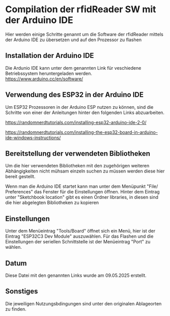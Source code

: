 # Compilation der rfidReader SW mit der Arduino IDE

Hier werden einige Schritte genannt um die Software der rfidReader mittels der Arduino IDE 
zu übersetzen und auf den Prozessor zu flashen

## Installation der Arduino IDE

Die Ardunio IDE kann unter dem genannten Link für veschiedene Betriebssystem heruntergeladen werden.
https://www.arduino.cc/en/software/

## Verwendung des ESP32 in der Arduino IDE

Um ESP32 Prozessoren in der Arduino ESP nutzen zu können, sind die Schritte von einer der 
Anleitungen hinter den folgenden Links abzuarbeiten.

https://randomnerdtutorials.com/installing-esp32-arduino-ide-2-0/

https://randomnerdtutorials.com/installing-the-esp32-board-in-arduino-ide-windows-instructions/

## Bereitstellung der verwendeten Bibliotheken

Um die hier verwendeten Bibliotheken mit den zugehörigen weiteren Abhängigkeiten
nicht mühsam einzeln suchen zu müssen werden diese hier bereit gestellt.

Wenn man die Arduino IDE startet kann man unter dem Menüpunkt "File/ Preferences" 
das Fenster für die Einstellungen öffnen. Hinter dem Eintrag unter "Sketchbook location"
gibt es einen Ordner libraries, in diesen sind die hier abgelegten Bibliotheken zu kopieren

## Einstellungen

Unter dem Menüeintrag "Tools/Board" öffnet sich ein Menü, hier ist der Eintrag "ESP32C3 Dev Module" auszuwählen.
Für das Flashen und die Einstellungen der seriellen Schnittstelle ist der Menüeintrag "Port" zu wählen.

## Datum
Diese Datei mit den genannten Links wurde am 09.05.2025 erstellt.

## Sonstiges
Die jeweiligen Nutzungsbdingungen sind unter den originalen Ablageorten zu finden.

